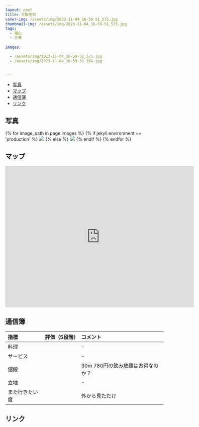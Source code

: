 ```yaml
---
layout: post
title: 大阪王将
cover-img: /assets/img/2023-11-04_16-59-51_575.jpg
thumbnail-img: /assets/img/2023-11-04_16-59-51_575.jpg
tags:
  - 福山
  - 中華
  
images:  

  - /assets/img/2023-11-04_16-59-51_575.jpg
  - /assets/img/2023-11-04_16-59-31_364.jpg


---
```




<!-- TOC -->

- [写真](#写真)
- [マップ](#マップ)
- [通信簿](#通信簿)
- [リンク](#リンク)

<!-- /TOC -->

## 写真

{% for image_path in page.images %}
{% if jekyll.environment == 'production' %}
<img src="https://raw.githubusercontent.com/taira1117/fukuyama_izakaya/master/{{ image_path }}">
{% else %}
<img src="{{ image_path }}">
{% endif %}
{% endfor %}

## マップ

<iframe src="https://www.google.com/maps/embed?pb=!1m18!1m12!1m3!1d1191.237880758576!2d133.36017273427552!3d34.48838291813376!2m3!1f0!2f0!3f0!3m2!1i1024!2i768!4f13.1!3m3!1m2!1s0x3551112409701185%3A0xd8cfbb73002ae7e8!2z5aSn6Ziq546L5bCGIOemj-WxsemnheW6lw!5e0!3m2!1sja!2sjp!4v1700714140078!5m2!1sja!2sjp" width="600" height="450" style="border:0;" allowfullscreen="" loading="lazy" referrerpolicy="no-referrer-when-downgrade"></iframe>

## 通信簿

| 指標 | 評価（5段階） | コメント |
| :------ |:--- | :--- |
| 料理 |  | - |
| サービス |  | - |
| 値段 |  | 30m 780円の飲み放題はお得なのか？ |
| 立地 |  | - |
| また行きたい度 |  | 外から見ただけ |

## リンク
